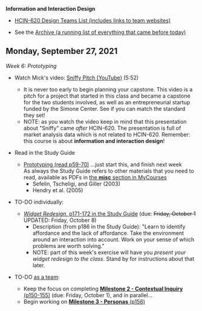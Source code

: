 **Information and Interaction Design**

- [HCIN-620 Design Teams List (includes links to team websites)](design-teams.md)

- See the [Archive (a running list of everything that came before today)](schedule.md)

## Monday, September 27, 2021

*Week 6: Prototyping*

- Watch Mick's video: [Sniffy Pitch (YouTube)](https://youtu.be/j00ntqzNaIU) (5:52)
  - It is never too early to begin planning your capstone. This video is a pitch for a project that started in this class and became a capstone for the two students involved, as well as an entrepreneurial startup funded by the Simone Center. See if you can match the standard they set!
  - NOTE: as you watch the video keep in mind that this presentation about "Sniffy" came *after* HCIN-620. The presentation is full of market analysis data which is not related to HCIN-620.  Remember: this course is about **information and interaction design**!

- Read in the Study Guide
  - [Prototyping (read p59-70)](https://docs.hcin620.org/media/book.pdf#page=60) ...just start this, and finish next week<br>As always the Study Guide refers to other materials that you need to read, available as PDFs in [the **misc** section in MyCourses](https://mycourses.rit.edu/d2l/le/content/936888/Home)
    - Sefelin, Tscheligi, and Giller (2003)
    - Hendry et al. (2005)

- TO-DO individually:
  - [*Widget Redesign*, p171-172 in the Study Guide](media/book.pdf#page=171) (due: <s>Friday, October 1</s> UPDATED: Friday, October 8)
    - Description (from p186 in the Study Guide): "Learn to identify affordance and the lack of affordance. Take the environment around an interaction into account. Work on your sense of which problems are worth solving."
    - NOTE: part of this week's exercise will have you *present your widget redesign to the class*.  Stand by for instructions about that later.
- TO-DO [as a team](https://docs.google.com/spreadsheets/d/1U1clsjcfm6UQmgpOSfj9PMU5iLkSvYyq6xvRhagZOug/edit#gid=0):
  - Keep the focus on completing [**Milestone 2 - Contextual Inquiry** (p150-155)](media/book.pdf#page=150) (due: Friday, October 1), and in parallel...
  - Begin working on [**Milestone 3 - Personas** (p156)](media/book.pdf#page=156)

